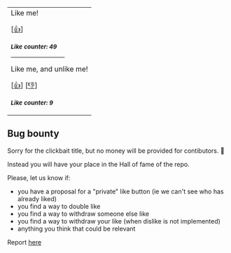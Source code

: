 <div align=center>

<table>
<tr>
<td>
Like me!

[<a href="https://github.com/ariary/Readme-Like-Button/issues/new?assignees=&labels=like&template=like.yml&title=Add+new+like%21">👍</a>]

<sub><b><i>Like counter: 49</i></b></sub>

<hr size=15px color="ff5733" width=70%>

Like me, and unlike me!

[<a href="https://github.com/ariary/Readme-Like-Button/issues/new?assignees=&labels=like-mutable&template=like-mutable.yaml&title=Add+new+like%21+%28mutable%29">👍</a>]
[<a href="https://github.com/ariary/Readme-Like-Button/issues/new?assignees=&labels=unlike-mutable&template=unlike-mutable.yml&title=I+want+to+Unlike%21">👎</a>]

<sub><b><i>Like counter: 9</i></b></sub>

</td>
</tr>
</table>
</div>

## Bug bounty 

Sorry for the clickbait title, but no money will be provided for contibutors. 🐛 

Instead you will have your place in the Hall of fame of the repo.

Please, let us know if:
* you have a proposal for a "private" like button (ie we can't see who has already liked)
* you find a way to double like
* you find a way to withdraw someone else like
* you find a way to withdraw your like (when dislike is not implemented)
* anything you think that could be relevant

Report [here](https://github.com/ariary/Readme-Like-Button/issues/new?assignees=&labels=bug-bounty&template=bug-bounty.yml&title=%5BBug+Bounty%5D%3A+)
